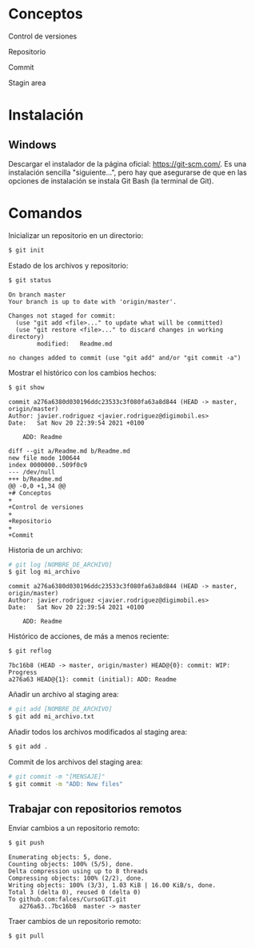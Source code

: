 # Conceptos

Control de versiones

Repositorio

Commit

Stagin area

# Instalación

## Windows

Descargar el instalador de la página oficial: https://git-scm.com/. Es una instalación sencilla "siguiente...", pero hay que asegurarse de que en las opciones de instalación se instala Git Bash (la terminal de Git).

# Comandos

Inicializar un repositorio en un directorio:

```bash
$ git init
```

Estado de los archivos y repositorio:

```bash
$ git status
```

```
On branch master
Your branch is up to date with 'origin/master'.

Changes not staged for commit:
  (use "git add <file>..." to update what will be committed)
  (use "git restore <file>..." to discard changes in working directory)
        modified:   Readme.md

no changes added to commit (use "git add" and/or "git commit -a")
```

Mostrar el histórico con los cambios hechos:

```bash
$ git show
```

```
commit a276a6380d030196ddc23533c3f080fa63a8d844 (HEAD -> master, origin/master)
Author: javier.rodriguez <javier.rodriguez@digimobil.es>
Date:   Sat Nov 20 22:39:54 2021 +0100

    ADD: Readme

diff --git a/Readme.md b/Readme.md
new file mode 100644
index 0000000..509f0c9
--- /dev/null
+++ b/Readme.md
@@ -0,0 +1,34 @@
+# Conceptos
+
+Control de versiones
+
+Repositorio
+
+Commit
```

Historia de un archivo:

```bash
# git log [NOMBRE_DE_ARCHIVO]
$ git log mi_archivo
```

```
commit a276a6380d030196ddc23533c3f080fa63a8d844 (HEAD -> master, origin/master)
Author: javier.rodriguez <javier.rodriguez@digimobil.es>
Date:   Sat Nov 20 22:39:54 2021 +0100

    ADD: Readme
```

Histórico de acciones, de más a menos reciente:

```bash
$ git reflog
```

```
7bc16b8 (HEAD -> master, origin/master) HEAD@{0}: commit: WIP: Progress
a276a63 HEAD@{1}: commit (initial): ADD: Readme
```

Añadir un archivo al staging area:

```bash
# git add [NOMBRE_DE_ARCHIVO]
$ git add mi_archivo.txt
```

Añadir todos los archivos modificados al staging area:

```bash
$ git add .
```

Commit de los archivos del staging area:

```bash
# git commit -m "[MENSAJE]"
$ git commit -m "ADD: New files"
```

##  Trabajar con repositorios remotos

Enviar cambios a un repositorio remoto:

```bash
$ git push
```

```
Enumerating objects: 5, done.
Counting objects: 100% (5/5), done.
Delta compression using up to 8 threads
Compressing objects: 100% (2/2), done.
Writing objects: 100% (3/3), 1.03 KiB | 16.00 KiB/s, done.
Total 3 (delta 0), reused 0 (delta 0)
To github.com:falces/CursoGIT.git
   a276a63..7bc16b8  master -> master
```

Traer cambios de un repositorio remoto:

```bash
$ git pull
```

